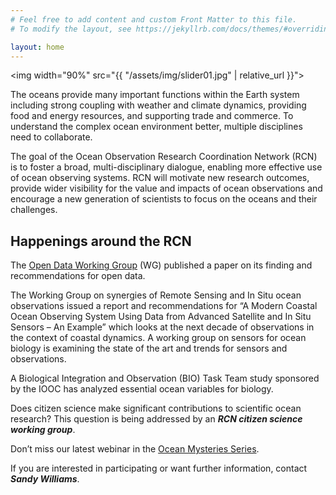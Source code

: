 ```yaml
---
# Feel free to add content and custom Front Matter to this file.
# To modify the layout, see https://jekyllrb.com/docs/themes/#overriding-theme-defaults

layout: home
---
```


<img width="90%" src="{{ "/assets/img/slider01.jpg" | relative_url }}">

The oceans provide many important functions within the Earth system including strong coupling with weather and climate dynamics,
providing food and energy resources, and supporting trade and commerce.
To understand the complex ocean environment better, multiple disciplines need to collaborate.

The goal of the Ocean Observation Research Coordination Network (RCN) is to foster a broad, multi-disciplinary dialogue,
enabling more effective use of ocean observing systems.
RCN will motivate new research outcomes, provide wider visibility for the value and impacts of ocean observations and encourage a new generation of scientists
to focus on the oceans and their challenges.


## Happenings around the RCN

The [Open Data Working Group](http://site.ieee.org/oceanrcn/working-groups/open-data-wg/) (WG) published a paper on its finding and recommendations for open data.

The Working Group on synergies of Remote Sensing and In Situ ocean observations issued a report and recommendations for “A Modern Coastal Ocean Observing System Using Data from Advanced Satellite and In Situ Sensors – An Example” which looks at the next decade of observations in the context of coastal dynamics. A working group on sensors for ocean biology is examining the state of the art and trends for sensors and observations.

A Biological Integration and Observation (BIO) Task Team study sponsored by the IOOC has analyzed essential ocean variables for biology.

Does citizen science make significant contributions to scientific ocean research? This question is being addressed by an ***RCN citizen science working group***.

Don’t miss our latest webinar in the [Ocean Mysteries Series](https://oceanmysteries.readytalk.com/?p=r).

If you are interested in participating or want further information, contact ***Sandy Williams***.
